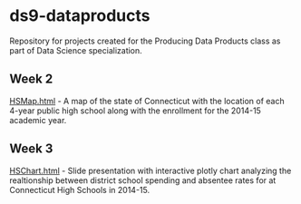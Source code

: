 # ds9-dataproducts
Repository for projects created for the Producing Data Products class as part of Data Science specialization.
## Week 2
[HSMap.html](https://cstietzel.github.io/ds9-dataproducts/wk2-map/HSMap.html) -  A map of the state of Connecticut with the location of each 4-year public high school along with the enrollment for the 2014-15 academic year.
## Week 3
[HSChart.html](https://cstietzel.github.io/ds9-dataproducts/wk3-chart/HSChart.html) -  Slide presentation with interactive plotly chart analyzing the realtionship between district school spending and absentee rates for at Connecticut High Schools in 2014-15.
